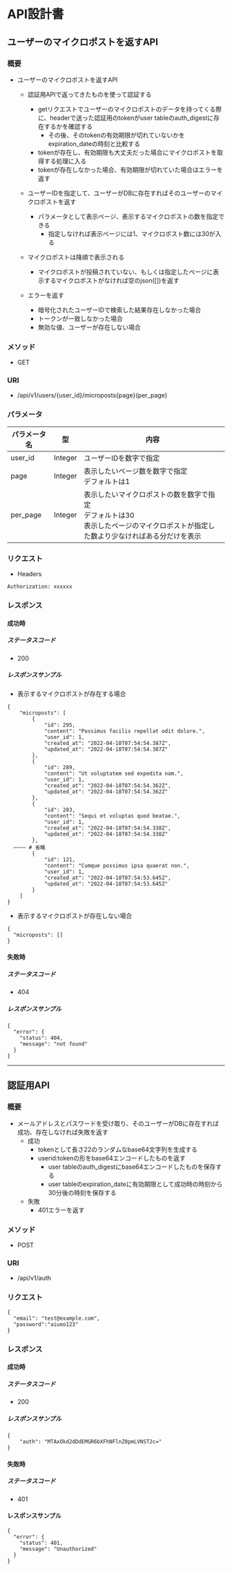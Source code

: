 # API設計書

## ユーザーのマイクロポストを返すAPI

### 概要
- ユーザーのマイクロポストを返すAPI
  - 認証用APIで返ってきたものを使って認証する
    - getリクエストでユーザーのマイクロポストのデータを持ってくる際に、headerで送った認証用のtokenがuser tableのauth_digestに存在するかを確認する
		- その後、そのtokenの有効期限が切れていないかをexpiration_dateの時刻と比較する
	- tokenが存在し、有効期限も大丈夫だった場合にマイクロポストを取得する処理に入る
	- tokenが存在しなかった場合、有効期限が切れていた場合はエラーを返す

  - ユーザーIDを指定して、ユーザーがDBに存在すればそのユーザーのマイクロポストを返す
    - パラメータとして表示ページ、表示するマイクロポストの数を指定できる
      - 指定しなければ表示ページには1、マイクロポスト数には30が入る
  - マイクロポストは降順で表示される
    - マイクロポストが投稿されていない、もしくは指定したページに表示するマイクロポストがなければ空のjson([])を返す
  - エラーを返す
    - 暗号化されたユーザーIDで検索した結果存在しなかった場合
	- トークンが一致しなかった場合
    - 無効な値、ユーザーが存在しない場合

### メソッド
- GET

### URI
- /api/v1/users/{user_id}/microposts{page}{per_page}

### パラメータ
| パラメータ名 | 型 | 内容 |
| ----| ---- | ---- |
| user_id | Integer | ユーザーIDを数字で指定 |
| page | Integer | 表示したいページ数を数字で指定<br>デフォルトは1 |
| per_page | Integer | 表示したいマイクロポストの数を数字で指定<br>デフォルトは30<br>表示したページのマイクロポストが指定した数より少なければある分だけを表示

### リクエスト
- Headers
```
Authorization: xxxxxx
```

### レスポンス
#### 成功時
##### ステータスコード
- 200

##### レスポンスサンプル
- 表示するマイクロポストが存在する場合
```
{
	"microposts": [
		{
			"id": 295,
			"content": "Possimus facilis repellat odit dolore.",
			"user_id": 1,
			"created_at": "2022-04-18T07:54:54.387Z",
			"updated_at": "2022-04-18T07:54:54.387Z"
		},
		{
			"id": 289,
			"content": "Ut voluptatem sed expedita nam.",
			"user_id": 1,
			"created_at": "2022-04-18T07:54:54.362Z",
			"updated_at": "2022-04-18T07:54:54.362Z"
		},
		{
			"id": 283,
			"content": "Sequi et voluptas quod beatae.",
			"user_id": 1,
			"created_at": "2022-04-18T07:54:54.338Z",
			"updated_at": "2022-04-18T07:54:54.338Z"
		},
  ~~~~ # 省略
		{
			"id": 121,
			"content": "Cumque possimus ipsa quaerat non.",
			"user_id": 1,
			"created_at": "2022-04-18T07:54:53.645Z",
			"updated_at": "2022-04-18T07:54:53.645Z"
		}
	]
}
```

- 表示するマイクロポストが存在しない場合
```
{
  "microposts": []
}
```

#### 失敗時
##### ステータスコード
- 404

##### レスポンスサンプル
```
{
  "error": {
    "status": 404,
    "message": "not found"
  }
}
```

---

## 認証用API

### 概要
- メールアドレスとパスワードを受け取り、そのユーザーがDBに存在すれば成功、存在しなければ失敗を返す
  - 成功
	  - tokenとして長さ22のランダムなbase64文字列を生成する
	  - userid:tokenの形をbase64エンコードしたものを返す
		  - user tableのauth_digestにbase64エンコードしたものを保存する
		  - user tableのexpiration_dateに有効期限として成功時の時刻から30分後の時刻を保存する
  - 失敗
	  - 401エラーを返す

### メソッド
- POST

### URI
- /api/v1/auth

### リクエスト
```
{
  "email": "test@example.com",
  "password":"aiueo123"
}
```

### レスポンス
#### 成功時
##### ステータスコード
- 200

##### レスポンスサンプル
```
{
    "auth": "MTAxOkd2dDdEMGR6bXFhNFlnZ0pmLVNST2c="
}
```

#### 失敗時
##### ステータスコード
- 401

#### レスポンスサンプル
```
{
  "error": {
    "status": 401,
    "message": "Unauthorized"
  }
}
```
